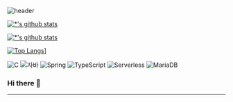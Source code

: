 ![header](https://capsule-render.vercel.app/api?type=wave&color=auto&height=300&section=header&text=text&fontSize=90)

[![*'s github stats](https://github-readme-stats.vercel.app/api?username=ghkstod)](https://github.com/ghkstod)

[![*'s github stats](https://github-readme-stats.vercel.app/api?username=ghkstod&show_icons=true&theme=radical)](https://github.com/ghkstod)

[![Top Langs](https://github-readme-stats.vercel.app/api/top-langs/?username=ghkstod)](https://github.com/ghkstod/github-readme-stats)]


![C](https://img.shields.io/badge/-C-123456?style=flat-square&logo=C&logoColor=black)
![자바](https://img.shields.io/badge/-자바-007396?style=flat&logo=Java&logoColor=ffffff)
![Spring](https://img.shields.io/badge/-Spring-6DB33F?style=for-the-badge&logo=Spring&logoColor=white)
![TypeScript](https://img.shields.io/badge/-TypeScript-3178C6?style=flat-square&logo=TypeScript&logoColor=white)
![Serverless](https://img.shields.io/badge/-Serverless-FD5750?style=flat-square&logo=Serverless&logoColor=magenta)
![MariaDB](https://img.shields.io/badge/-MariaDB-1F305F?style=flat-square&logo=mariadb&logoColor=white)
​






### Hi there 👋

*******************************************


